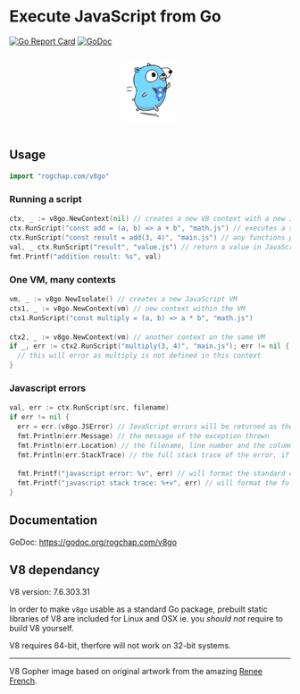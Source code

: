 # Execute JavaScript from Go

[![Go Report Card](https://goreportcard.com/badge/rogchap.com/v8go)](https://goreportcard.com/report/rogchap.com/v8go) 
[![GoDoc](https://godoc.org/rogchap.com/v8go?status.svg)](https://godoc.org/rogchap.com/v8go)

<div align="center">
  <img src="gopher.jpg" width="20%" style="margin:10px" alt="V8 Gopher based on original artwork from the amazing Renee French" />
</div>

## Usage

```go
import "rogchap.com/v8go"
```

### Running a script

```go
ctx, _ := v8go.NewContext(nil) // creates a new V8 context with a new Isolate aka VM
ctx.RunScript("const add = (a, b) => a + b", "math.js") // executes a script on the global context
ctx.RunScript("const result = add(3, 4)", "main.js") // any functions previously added to the context can be called
val, _ ctx.RunScript("result", "value.js") // return a value in JavaScript back to Go
fmt.Printf("addition result: %s", val)
```

### One VM, many contexts

```go
vm, _ := v8go.NewIsolate() // creates a new JavaScript VM
ctx1, _ := v8go.NewContext(vm) // new context within the VM
ctx1.RunScript("const multiply = (a, b) => a * b", "math.js")

ctx2, _ := v8go.NewContext(vm) // another context on the same VM
if _, err := ctx2.RunScript("multiply(3, 4)", "main.js"); err != nil {
  // this will error as multiply is not defined in this context
}
```

### Javascript errors

```go
val, err := ctx.RunScript(src, filename)
if err != nil {
  err = err.(v8go.JSError) // JavaScript errors will be returned as the JSError struct
  fmt.Println(err.Message) // the message of the exception thrown
  fmt.Println(err.Location) // the filename, line number and the column where the error occured
  fmt.Println(err.StackTrace) // the full stack trace of the error, if available

  fmt.Printf("javascript error: %v", err) // will format the standard error message
  fmt.Printf("javascript stack trace: %+v", err) // will format the full error stack trace
}
```

## Documentation

GoDoc: https://godoc.org/rogchap.com/v8go

## V8 dependancy

V8 version: 7.6.303.31

In order to make `v8go` usable as a standard Go package, prebuilt static libraries of V8
are included for Linux and OSX ie. you *should not* require to build V8 yourself.

V8 requires 64-bit, therfore will not work on 32-bit systems. 

---

V8 Gopher image based on original artwork from the amazing [Renee French](http://reneefrench.blogspot.com).
